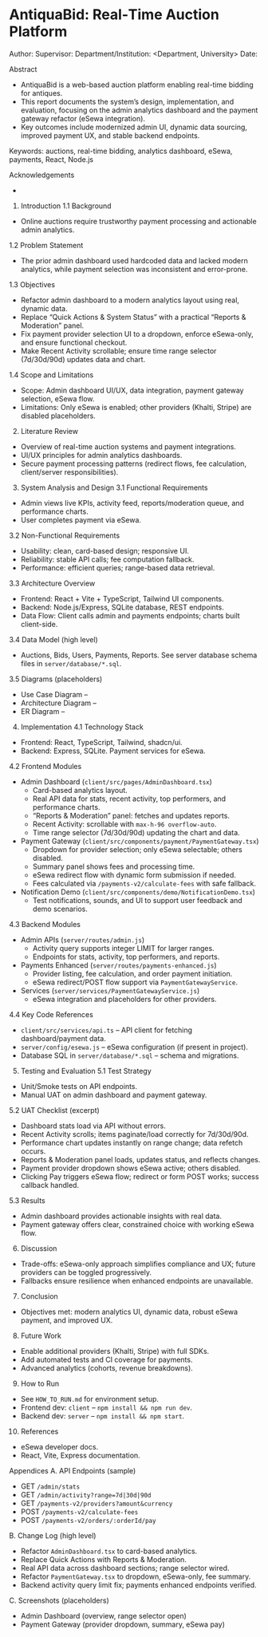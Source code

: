 # AntiquaBid: Real‑Time Auction Platform

Author: <Your Name>
Supervisor: <Supervisor Name>
Department/Institution: <Department, University>
Date: <Month Year>

Abstract
- AntiquaBid is a web-based auction platform enabling real-time bidding for antiques.
- This report documents the system’s design, implementation, and evaluation, focusing on the admin analytics dashboard and the payment gateway refactor (eSewa integration).
- Key outcomes include modernized admin UI, dynamic data sourcing, improved payment UX, and stable backend endpoints.

Keywords: auctions, real-time bidding, analytics dashboard, eSewa, payments, React, Node.js

Acknowledgements
- <Optional acknowledgements>

1. Introduction
1.1 Background
- Online auctions require trustworthy payment processing and actionable admin analytics.

1.2 Problem Statement
- The prior admin dashboard used hardcoded data and lacked modern analytics, while payment selection was inconsistent and error-prone.

1.3 Objectives
- Refactor admin dashboard to a modern analytics layout using real, dynamic data.
- Replace “Quick Actions & System Status” with a practical “Reports & Moderation” panel.
- Fix payment provider selection UI to a dropdown, enforce eSewa-only, and ensure functional checkout.
- Make Recent Activity scrollable; ensure time range selector (7d/30d/90d) updates data and chart.

1.4 Scope and Limitations
- Scope: Admin dashboard UI/UX, data integration, payment gateway selection, eSewa flow.
- Limitations: Only eSewa is enabled; other providers (Khalti, Stripe) are disabled placeholders.

2. Literature Review
- Overview of real-time auction systems and payment integrations.
- UI/UX principles for admin analytics dashboards.
- Secure payment processing patterns (redirect flows, fee calculation, client/server responsibilities).

3. System Analysis and Design
3.1 Functional Requirements
- Admin views live KPIs, activity feed, reports/moderation queue, and performance charts.
- User completes payment via eSewa.

3.2 Non-Functional Requirements
- Usability: clean, card-based design; responsive UI.
- Reliability: stable API calls; fee computation fallback.
- Performance: efficient queries; range-based data retrieval.

3.3 Architecture Overview
- Frontend: React + Vite + TypeScript, Tailwind UI components.
- Backend: Node.js/Express, SQLite database, REST endpoints.
- Data Flow: Client calls admin and payments endpoints; charts built client-side.

3.4 Data Model (high level)
- Auctions, Bids, Users, Payments, Reports. See server database schema files in `server/database/*.sql`.

3.5 Diagrams (placeholders)
- Use Case Diagram – <Insert figure>
- Architecture Diagram – <Insert figure>
- ER Diagram – <Insert figure>

4. Implementation
4.1 Technology Stack
- Frontend: React, TypeScript, Tailwind, shadcn/ui.
- Backend: Express, SQLite. Payment services for eSewa.

4.2 Frontend Modules
- Admin Dashboard (`client/src/pages/AdminDashboard.tsx`)
  - Card-based analytics layout.
  - Real API data for stats, recent activity, top performers, and performance charts.
  - “Reports & Moderation” panel: fetches and updates reports.
  - Recent Activity: scrollable with `max-h-96 overflow-auto`.
  - Time range selector (7d/30d/90d) updating the chart and data.
- Payment Gateway (`client/src/components/payment/PaymentGateway.tsx`)
  - Dropdown for provider selection; only eSewa selectable; others disabled.
  - Summary panel shows fees and processing time.
  - eSewa redirect flow with dynamic form submission if needed.
  - Fees calculated via `/payments-v2/calculate-fees` with safe fallback.
- Notification Demo (`client/src/components/demo/NotificationDemo.tsx`)
  - Test notifications, sounds, and UI to support user feedback and demo scenarios.

4.3 Backend Modules
- Admin APIs (`server/routes/admin.js`)
  - Activity query supports integer LIMIT for larger ranges.
  - Endpoints for stats, activity, top performers, and reports.
- Payments Enhanced (`server/routes/payments-enhanced.js`)
  - Provider listing, fee calculation, and order payment initiation.
  - eSewa redirect/POST flow support via `PaymentGatewayService`.
- Services (`server/services/PaymentGatewayService.js`)
  - eSewa integration and placeholders for other providers.

4.4 Key Code References
- `client/src/services/api.ts` – API client for fetching dashboard/payment data.
- `server/config/esewa.js` – eSewa configuration (if present in project).
- Database SQL in `server/database/*.sql` – schema and migrations.

5. Testing and Evaluation
5.1 Test Strategy
- Unit/Smoke tests on API endpoints.
- Manual UAT on admin dashboard and payment gateway.

5.2 UAT Checklist (excerpt)
- Dashboard stats load via API without errors.
- Recent Activity scrolls; items paginate/load correctly for 7d/30d/90d.
- Performance chart updates instantly on range change; data refetch occurs.
- Reports & Moderation panel loads, updates status, and reflects changes.
- Payment provider dropdown shows eSewa active; others disabled.
- Clicking Pay triggers eSewa flow; redirect or form POST works; success callback handled.

5.3 Results
- Admin dashboard provides actionable insights with real data.
- Payment gateway offers clear, constrained choice with working eSewa flow.

6. Discussion
- Trade-offs: eSewa-only approach simplifies compliance and UX; future providers can be toggled progressively.
- Fallbacks ensure resilience when enhanced endpoints are unavailable.

7. Conclusion
- Objectives met: modern analytics UI, dynamic data, robust eSewa payment, and improved UX.

8. Future Work
- Enable additional providers (Khalti, Stripe) with full SDKs.
- Add automated tests and CI coverage for payments.
- Advanced analytics (cohorts, revenue breakdowns).

9. How to Run
- See `HOW_TO_RUN.md` for environment setup.
- Frontend dev: `client` – `npm install && npm run dev`.
- Backend dev: `server` – `npm install && npm start`.

10. References
- eSewa developer docs.
- React, Vite, Express documentation.

Appendices
A. API Endpoints (sample)
- GET `/admin/stats`
- GET `/admin/activity?range=7d|30d|90d`
- GET `/payments-v2/providers?amount&currency`
- POST `/payments-v2/calculate-fees`
- POST `/payments-v2/orders/:orderId/pay`

B. Change Log (high level)
- Refactor `AdminDashboard.tsx` to card-based analytics.
- Replace Quick Actions with Reports & Moderation.
- Real API data across dashboard sections; range selector wired.
- Refactor `PaymentGateway.tsx` to dropdown, eSewa-only, fee summary.
- Backend activity query limit fix; payments enhanced endpoints verified.

C. Screenshots (placeholders)
- Admin Dashboard (overview, range selector open)
- Payment Gateway (provider dropdown, summary, eSewa pay)
